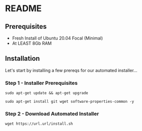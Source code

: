 # README

## Prerequisites

* Fresh Install of Ubuntu 20.04 Focal (Minimal)
* At LEAST 8Gb RAM

## Installation

Let's start by installing a few prereqs for our automated installer...

### Step 1 - Installer Prerequisites

```
sudo apt-get update && apt-get upgrade

sudo apt-get install git wget software-properties-common -y
```

### Step 2 - Download Automated Installer

```
wget https://url.url/install.sh
```
